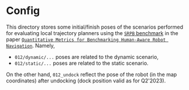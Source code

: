 # Config

This directory stores some initial/finish poses of the scenarios performed for evaluating local trajectory planners using the [`SRPB` benchmark](https://github.com/rayvburn/srpb) in the paper [`Quantitative Metrics for Benchmarking Human-Aware Robot Navigation`](https://ieeexplore.ieee.org/document/10194930). Namely,

- `012/dynamic/...` poses are related to the dynamic scenario,
- `012/static/...` poses are related to the static scenario.

On the other hand, `012_undock` reflect the pose of the robot (in the map coordinates) after undocking (dock position valid as for Q2'2023).

